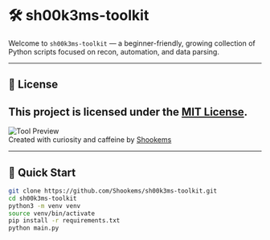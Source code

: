 # 🛠️ sh00k3ms-toolkit

Welcome to `sh00k3ms-toolkit` — a beginner-friendly, growing collection of Python scripts focused on recon, automation, and data parsing.

---
## 📃 License

This project is licensed under the [MIT License](LICENSE).
---

![Tool Preview](https://img.shields.io/badge/python-3.9%2B-blue?logo=python)  
Created with curiosity and caffeine by [Shookems](https://github.com/Shookems)

---

## 🚀 Quick Start

```bash
git clone https://github.com/Shookems/sh00k3ms-toolkit.git
cd sh00k3ms-toolkit
python3 -m venv venv
source venv/bin/activate
pip install -r requirements.txt
python main.py

